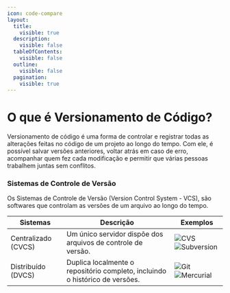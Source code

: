 ```yaml
---
icon: code-compare
layout:
  title:
    visible: true
  description:
    visible: false
  tableOfContents:
    visible: false
  outline:
    visible: false
  pagination:
    visible: true
---
```


# O que é Versionamento de Código?

Versionamento de código é uma forma de controlar e registrar todas as alterações feitas no código de um projeto ao longo do tempo. Com ele, é possível salvar versões anteriores, voltar atrás em caso de erro, acompanhar quem fez cada modificação e permitir que várias pessoas trabalhem juntas sem conflitos.

### Sistemas de Controle de Versão

Os Sistemas de Controle de Versão (Version Control System - VCS), são softwares que controlam as versões de um arquivo ao longo do tempo.

| Sistemas            | Descrição                                                                    | Exemplos                                                                                                                                                                  |
| ------------------- | ---------------------------------------------------------------------------- | ------------------------------------------------------------------------------------------------------------------------------------------------------------------------- |
| Centralizado (CVCS) | Um único servidor dispõe dos arquivos de controle de versão.                 | ![CVS](https://img.shields.io/badge/CVS-000?style=for-the-badge\&logo=cvs)![Subversion](https://img.shields.io/badge/Subversion-000?style=for-the-badge\&logo=subversion) |
| Distribuído (DVCS)  | Duplica localmente o repositório completo, incluindo o histórico de versões. | ![Git](https://img.shields.io/badge/Git-000?style=for-the-badge\&logo=git)![Mercurial](https://img.shields.io/badge/Mercurial-000?style=for-the-badge\&logo=mercurial)    |
